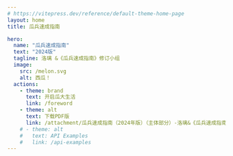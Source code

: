 ```yaml
---
# https://vitepress.dev/reference/default-theme-home-page
layout: home
title: 瓜兵速成指南

hero:
  name: "瓜兵速成指南"
  text: "2024版"
  tagline: 洛璃 &《瓜兵速成指南》修订小组
  image: 
    src: /melon.svg
    alt: 西瓜！
  actions:
    - theme: brand
      text: 开启瓜大生活
      link: /foreword
    - theme: alt
      text: 下载PDF版
      link: /attachment/瓜兵速成指南（2024年版）（主体部分）-洛璃&《瓜兵速成指南》修订小组.pdf
    # - theme: alt
    #   text: API Examples
    #   link: /api-examples
---
```


